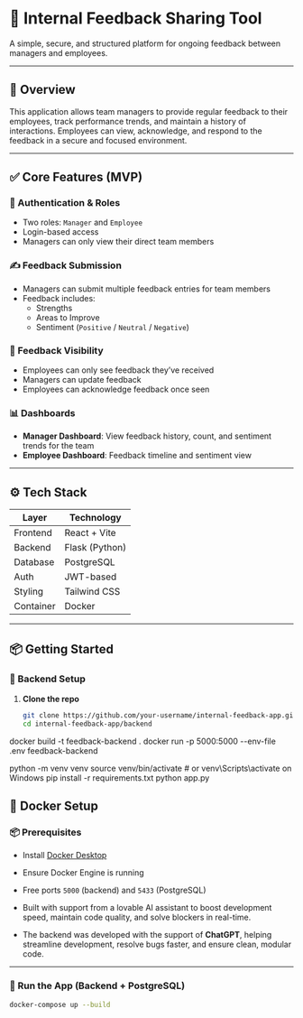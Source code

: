 # 📝 Internal Feedback Sharing Tool

A simple, secure, and structured platform for ongoing feedback between managers and employees.

---

## 🚀 Overview

This application allows team managers to provide regular feedback to their employees, track performance trends, and maintain a history of interactions. Employees can view, acknowledge, and respond to the feedback in a secure and focused environment.

---

## ✅ Core Features (MVP)

### 🔐 Authentication & Roles
- Two roles: `Manager` and `Employee`
- Login-based access
- Managers can only view their direct team members

### ✍️ Feedback Submission
- Managers can submit multiple feedback entries for team members
- Feedback includes:
  - Strengths
  - Areas to Improve
  - Sentiment (`Positive` / `Neutral` / `Negative`)

### 👀 Feedback Visibility
- Employees can only see feedback they’ve received
- Managers can update feedback
- Employees can acknowledge feedback once seen

### 📊 Dashboards
- **Manager Dashboard**: View feedback history, count, and sentiment trends for the team
- **Employee Dashboard**: Feedback timeline and sentiment view

---
## ⚙️ Tech Stack

| Layer     | Technology        |
|-----------|-------------------|
| Frontend  | React + Vite      |
| Backend   | Flask (Python)    |
| Database  | PostgreSQL        |
| Auth      | JWT-based         |
| Styling   | Tailwind CSS      |
| Container | Docker            |

---

## 📦 Getting Started

### 🔧 Backend Setup

1. **Clone the repo**
   ```bash
   git clone https://github.com/your-username/internal-feedback-app.git
   cd internal-feedback-app/backend
docker build -t feedback-backend .
docker run -p 5000:5000 --env-file .env feedback-backend


python -m venv venv
source venv/bin/activate  # or venv\Scripts\activate on Windows
pip install -r requirements.txt
python app.py

## 🐳 Docker Setup

### 📦 Prerequisites

- Install [Docker Desktop](https://www.docker.com/products/docker-desktop/)
- Ensure Docker Engine is running
- Free ports `5000` (backend) and `5433` (PostgreSQL)

-  Built with support from a lovable AI assistant to boost development speed, maintain code quality, and solve blockers in real-time.
  
-  The backend was developed with the support of **ChatGPT**, helping streamline development, resolve bugs faster, and ensure clean, modular code.

---

### 🚀 Run the App (Backend + PostgreSQL)

```bash
docker-compose up --build
